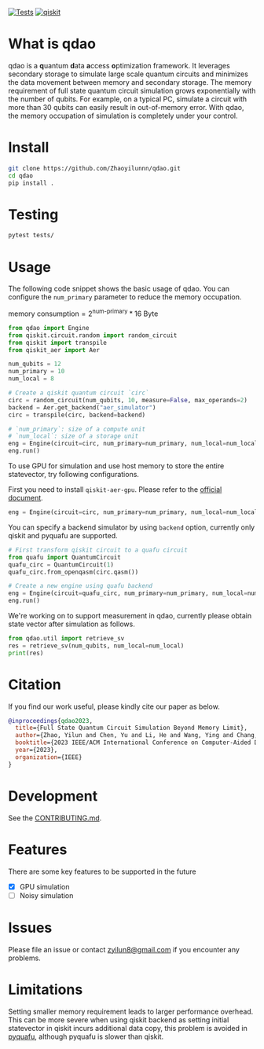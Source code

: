 [![Tests](https://github.com/Zhaoyilunnn/qdao/actions/workflows/unit_test.yml/badge.svg?branch=main)](https://github.com/Zhaoyilunnn/qdao/actions/workflows/unit_test.yml)
[![qiskit](https://img.shields.io/badge/qiskit%20community-8A2BE2)](https://qiskit.org/ecosystem)


# What is qdao
qdao is a **q**uantum **d**ata **a**ccess **o**ptimization framework. It leverages secondary storage to simulate large scale quantum circuits and minimizes the data movement between memory and secondary storage. The memory requirement of full state quantum circuit simulation grows exponentially with the number of qubits. For example, on a typical PC, simulate a circuit with more than 30 qubits can easily result in out-of-memory error. With qdao, the memory occupation of simulation is  completely under your control.

# Install

```BASH
git clone https://github.com/Zhaoyilunnn/qdao.git
cd qdao
pip install .
```

# Testing
```BASH
pytest tests/
```

# Usage

The following code snippet shows the basic usage of qdao. You can configure the `num_primary` parameter to reduce the memory occupation.

$\text{memory consumption} = 2^{\text{num-primary}} * 16 \text{ Byte}$

```Python
from qdao import Engine
from qiskit.circuit.random import random_circuit
from qiskit import transpile
from qiskit_aer import Aer

num_qubits = 12
num_primary = 10
num_local = 8

# Create a qiskit quantum circuit `circ`
circ = random_circuit(num_qubits, 10, measure=False, max_operands=2)
backend = Aer.get_backend("aer_simulator")
circ = transpile(circ, backend=backend)

# `num_primary`: size of a compute unit
# `num_local`: size of a storage unit
eng = Engine(circuit=circ, num_primary=num_primary, num_local=num_local)
eng.run()
```

To use GPU for simulation and use host memory to store the entire statevector, try following configurations.

First you need to install `qiskit-aer-gpu`. Please refer to the [official document](https://github.com/Qiskit/qiskit-aer).

```Python
eng = Engine(circuit=circ, num_primary=num_primary, num_local=num_local, sv_location="memory", device="GPU")
```

You can specify a backend simulator by using `backend` option, currently only qiskit and pyquafu are supported.

```Python
# First transform qiskit circuit to a quafu circuit
from quafu import QuantumCircuit
quafu_circ = QuantumCircuit(1)
quafu_circ.from_openqasm(circ.qasm())

# Create a new engine using quafu backend
eng = Engine(circuit=quafu_circ, num_primary=num_primary, num_local=num_local, backend="quafu")
eng.run()
```

We're working on to support measurement in qdao, currently please obtain state vector after simulation as follows.

```Python
from qdao.util import retrieve_sv
res = retrieve_sv(num_qubits, num_local=num_local)
print(res)
```

# Citation
If you find our work useful, please kindly cite our paper as below.
```bib
@inproceedings{qdao2023,
  title={Full State Quantum Circuit Simulation Beyond Memory Limit},
  author={Zhao, Yilun and Chen, Yu and Li, He and Wang, Ying and Chang, Kaiyan and Wang, Bingmeng and Li, Bing and Han, Yinhe},
  booktitle={2023 IEEE/ACM International Conference on Computer-Aided Design (ICCAD)},
  year={2023},
  organization={IEEE}
}
```

# Development

See the [CONTRIBUTING.md](https://github.com/Zhaoyilunnn/qdao/blob/main/CONTRIBUTING.md).

# Features
There are some key features to be supported in the future

 - [x] GPU simulation
 - [ ] Noisy simulation

# Issues

Please file an issue or contact zyilun8@gmail.com if you encounter any problems.

# Limitations
Setting smaller memory requirement leads to larger performance overhead. This can be more severe when using qiskit backend as setting initial statevector in qiskit incurs additional data copy, this problem is avoided in [pyquafu](https://github.com/ScQ-Cloud/pyquafu), although pyquafu is slower than qiskit.

<!--stackedit_data:
eyJoaXN0b3J5IjpbLTE5MDg4OTI4NjcsODI1MjA3MjgxLC0xNj
Q3MjEyMzY0LC0zMDQ1NzcyMDVdfQ==
-->
